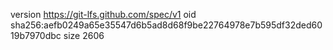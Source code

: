 version https://git-lfs.github.com/spec/v1
oid sha256:aefb0249a65e35547d6b5ad8d68f9be22764978e7b595df32ded6019b7970dbc
size 2606
